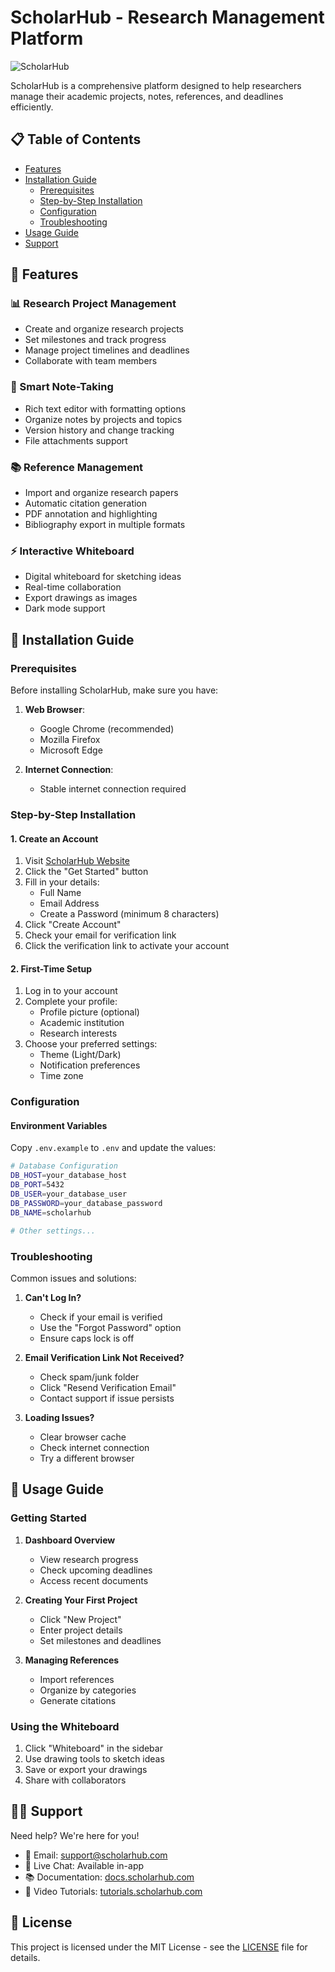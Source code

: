 # ScholarHub - Research Management Platform

![ScholarHub](public/screenshots/logo.png)

ScholarHub is a comprehensive platform designed to help researchers manage their academic projects, notes, references, and deadlines efficiently.

## 📋 Table of Contents
- [Features](#-features)
- [Installation Guide](#-installation-guide)
  - [Prerequisites](#prerequisites)
  - [Step-by-Step Installation](#step-by-step-installation)
  - [Configuration](#configuration)
  - [Troubleshooting](#troubleshooting)
- [Usage Guide](#-usage-guide)
- [Support](#-support)

## 🌟 Features

### 📊 Research Project Management
- Create and organize research projects
- Set milestones and track progress
- Manage project timelines and deadlines
- Collaborate with team members

### 📝 Smart Note-Taking
- Rich text editor with formatting options
- Organize notes by projects and topics
- Version history and change tracking
- File attachments support

### 📚 Reference Management
- Import and organize research papers
- Automatic citation generation
- PDF annotation and highlighting
- Bibliography export in multiple formats

### ⚡ Interactive Whiteboard
- Digital whiteboard for sketching ideas
- Real-time collaboration
- Export drawings as images
- Dark mode support

## 🚀 Installation Guide

### Prerequisites

Before installing ScholarHub, make sure you have:

1. **Web Browser**: 
   - Google Chrome (recommended)
   - Mozilla Firefox
   - Microsoft Edge

2. **Internet Connection**:
   - Stable internet connection required

### Step-by-Step Installation

#### 1. Create an Account

1. Visit [ScholarHub Website](https://scholarhub.com)
2. Click the "Get Started" button
3. Fill in your details:
   - Full Name
   - Email Address
   - Create a Password (minimum 8 characters)
4. Click "Create Account"
5. Check your email for verification link
6. Click the verification link to activate your account

#### 2. First-Time Setup

1. Log in to your account
2. Complete your profile:
   - Profile picture (optional)
   - Academic institution
   - Research interests
3. Choose your preferred settings:
   - Theme (Light/Dark)
   - Notification preferences
   - Time zone

### Configuration

#### Environment Variables
Copy `.env.example` to `.env` and update the values:

```bash
# Database Configuration
DB_HOST=your_database_host
DB_PORT=5432
DB_USER=your_database_user
DB_PASSWORD=your_database_password
DB_NAME=scholarhub

# Other settings...
```

### Troubleshooting

Common issues and solutions:

1. **Can't Log In?**
   - Check if your email is verified
   - Use the "Forgot Password" option
   - Ensure caps lock is off

2. **Email Verification Link Not Received?**
   - Check spam/junk folder
   - Click "Resend Verification Email"
   - Contact support if issue persists

3. **Loading Issues?**
   - Clear browser cache
   - Check internet connection
   - Try a different browser

## 📖 Usage Guide

### Getting Started

1. **Dashboard Overview**
   - View research progress
   - Check upcoming deadlines
   - Access recent documents

2. **Creating Your First Project**
   - Click "New Project"
   - Enter project details
   - Set milestones and deadlines

3. **Managing References**
   - Import references
   - Organize by categories
   - Generate citations

### Using the Whiteboard

1. Click "Whiteboard" in the sidebar
2. Use drawing tools to sketch ideas
3. Save or export your drawings
4. Share with collaborators

## 🙋‍♂️ Support

Need help? We're here for you!

- 📧 Email: support@scholarhub.com
- 💬 Live Chat: Available in-app
- 📚 Documentation: [docs.scholarhub.com](https://docs.scholarhub.com)
- 🎥 Video Tutorials: [tutorials.scholarhub.com](https://tutorials.scholarhub.com)

## 📄 License

This project is licensed under the MIT License - see the [LICENSE](LICENSE) file for details.